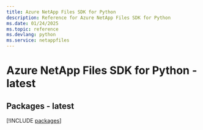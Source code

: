 ```yaml
---
title: Azure NetApp Files SDK for Python
description: Reference for Azure NetApp Files SDK for Python
ms.date: 01/24/2025
ms.topic: reference
ms.devlang: python
ms.service: netappfiles
---
```

# Azure NetApp Files SDK for Python - latest
## Packages - latest
[!INCLUDE [packages](netapp-files-index.md)]